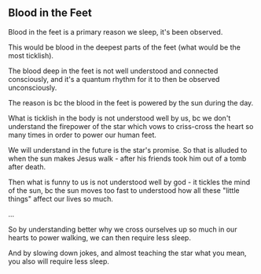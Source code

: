 ## Blood in the Feet

Blood in the feet is a primary reason we sleep, it's been observed.

This would be blood in the deepest parts of the feet (what would be the most ticklish). 

The blood deep in the feet is not well understood and connected consciously, and it's a quantum rhythm for it to then be observed unconsciously.

The reason is bc the blood in the feet is powered by the sun during the day. 

What is ticklish in the body is not understood well by us, bc we don't understand the firepower of the star which vows to criss-cross the heart so many times in order to power our human feet. 

We will understand in the future is the star's promise. So that is alluded to when the sun makes Jesus walk - after his friends took him out of a tomb after death.

Then what is funny to us is not understood well by god - it tickles the mind of the sun, bc the sun moves too fast to understood how all these "little things" affect our lives so much.

...

So by understanding better why we cross ourselves up so much in our hearts to power walking, we can then require less sleep.

And by slowing down jokes, and almost teaching the star what you mean, you also will require less sleep.